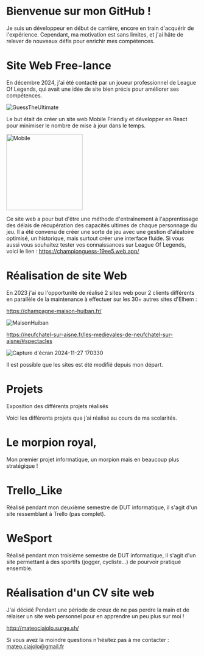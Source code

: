 # Bienvenue sur mon GitHub ! 
Je suis un développeur en début de carrière, encore en train d'acquérir de l'expérience. Cependant, ma motivation est sans limites, et j'ai hâte de relever de nouveaux défis pour enrichir mes compétences.

# Site Web Free-lance

En décembre 2024, j'ai été contacté par un joueur professionnel de League Of Legends, qui avait une idée de site bien précis pour améliorer ses compétences.

![GuessTheUltimate](https://github.com/user-attachments/assets/71707b9c-70c0-48bf-8486-a1b5d0016ce6)

Le but était de créer un site web Mobile Friendly et développer en React pour minimiser le nombre de mise à jour dans le temps. 

<img src="[drawing.jpg](https://github.com/user-attachments/assets/65c84d6b-f8bf-4d4a-9994-df941cdb4ee1)" alt="Mobile" width="200"/>

Ce site web a pour but d'être une méthode d'entraînement à l'apprentissage des délais de récupération des capacités ultimes de chaque personnage du jeu.
Il a été convenu de créer une sorte de jeu avec une gestion d'aléatoire optimisé, un historique, mais surtout créer une interface fluide.
Si vous aussi vous souhaitez tester vos connaissances sur League Of Legends, voici le lien : https://championguess-19ee5.web.app/

# Réalisation de site Web

En 2023 j'ai eu l'opportunité de réalisé 2 sites web pour 2 clients différents en parallèle de la maintenance à effectuer sur les 30+ autres sites d'Elhem : 

https://champagne-maison-huiban.fr/

![MaisonHuiban](https://github.com/user-attachments/assets/323a9148-c39d-4433-8e16-e8b209a6807a)

https://neufchatel-sur-aisne.fr/les-medievales-de-neufchatel-sur-aisne/#spectacles

![Capture d'écran 2024-11-27 170330](https://github.com/user-attachments/assets/5767c89e-65e8-4c50-94b9-9ee1fd19824f)

Il est possible que les sites est été modifié depuis mon départ.

# Projets
Exposition des différents projets réalisés

Voici les différents projets que j'ai réalisé au cours de ma scolarités.

# Le morpion royal, 

Mon premier projet informatique, un morpion mais en beaucoup plus stratégique !  

# Trello_Like

Réalisé pendant mon deuxième semestre de DUT informatique, il s'agit d'un site ressemblant à Trello (pas complet).

# WeSport

Réalisé pendant mon troisième semestre de DUT informatique, il s'agit d'un site permettant à des sportifs (jogger, cycliste...) de pourvoir pratiqué ensemble.

# Réalisation d'un CV site web

J'ai décidé Pendant une période de creux de ne pas perdre la main et de rélaiser un site web personnel pour en apprendre un peu plus sur moi ! 

http://mateociajolo.surge.sh/

Si vous avez la moindre questions n'hésitez pas à me contacter : mateo.ciajolo@gmail.fr
